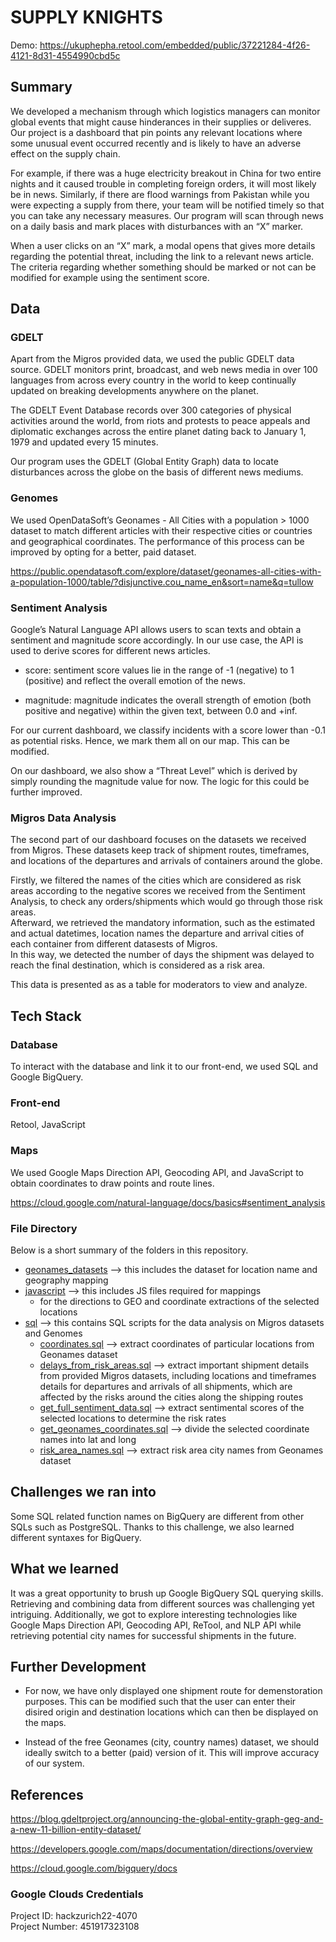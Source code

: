 # SUPPLY KNIGHTS

Demo: https://ukuphepha.retool.com/embedded/public/37221284-4f26-4121-8d31-4554990cbd5c

## Summary

We developed a mechanism through which logistics managers can monitor global events that might cause hinderances in their supplies or deliveres. Our project is a dashboard that pin points any relevant locations where some unusual event occurred recently and is likely to have an adverse effect on the supply chain.

For example, if there was a huge electricity breakout in China for two entire nights and it caused trouble in completing foreign orders, it will most likely be in news. Similarly, if there are flood warnings from Pakistan while you were expecting a supply from there, your team will be notified timely so that you can take any necessary measures. Our program will scan through news on a daily basis and mark places with disturbances with an “X” marker. 

When a user clicks on an “X” mark, a modal opens that gives more details regarding the potential threat, including the link to a relevant news article. The criteria regarding whether something should be marked or not can be modified for example using the sentiment score.

## Data

### GDELT

Apart from the Migros provided data, we used the public GDELT data source. GDELT monitors print, broadcast, and web news media in over 100 languages from across every country in the world to keep continually updated on breaking developments anywhere on the planet. 

The GDELT Event Database records over 300 categories of physical activities around the world, from riots and protests to peace appeals and diplomatic exchanges across the entire planet dating back to January 1, 1979 and updated every 15 minutes.

Our program uses the GDELT (Global Entity Graph) data to locate disturbances across the globe on the basis of different news mediums.

### Genomes

We used OpenDataSoft’s 
Geonames - All Cities with a population > 1000 dataset to match different articles with their respective cities or countries and geographical coordinates. The performance of this process can be improved by opting for a better, paid dataset.  

https://public.opendatasoft.com/explore/dataset/geonames-all-cities-with-a-population-1000/table/?disjunctive.cou_name_en&sort=name&q=tullow

### Sentiment Analysis

Google’s Natural Language API allows users to scan texts and obtain a sentiment and magnitude score accordingly. In our use case, the API is used to derive scores for different news articles.

* score: sentiment score values lie in the range of -1 (negative) to 1 (positive) and reflect the overall emotion of the news. 

* magnitude: magnitude indicates the overall strength of emotion (both positive and negative) within the given text, between 0.0 and +inf.

For our current dashboard, we classify incidents with a score lower than -0.1 as potential risks. Hence, we mark them all on our map. This can be modified.

On our dashboard, we also show a “Threat Level” which is derived by simply rounding the magnitude value for now. The logic for this could be further improved. 

### Migros Data Analysis

The second part of our dashboard focuses on the datasets we received from Migros. These datasets keep track of shipment routes, timeframes, and locations of the departures and arrivals of containers around the globe. 

Firstly, we filtered the names of the cities which are considered as risk areas according to the negative scores we received from the Sentiment Analysis, to check any orders/shipments which would go through those risk areas. <br/>
Afterward, we retrieved the mandatory information, such as the estimated and actual datetimes, location names the departure and arrival cities of each container from different datasests of Migros. <br/>
In this way, we detected the number of days the shipment was delayed to reach the final destination, which is considered as a risk area.  

This data is presented as as a table for moderators to view and analyze. 


## Tech Stack

### Database

To interact with the database and link it to our front-end, we used SQL and Google BigQuery.

### Front-end

Retool, JavaScript

### Maps

We used Google Maps Direction API, Geocoding API, and JavaScript to obtain coordinates to draw points and route lines.

https://cloud.google.com/natural-language/docs/basics#sentiment_analysis

### File Directory
Below is a short summary of the folders in this repository.
* [geonames_datasets](./geonames_datasets) --> this includes the dataset for location name and geography mapping
* [javascript](./javascript) --> this includes JS files required for mappings
  * for the directions to GEO and coordinate extractions of the selected locations
* [sql](./sql) --> this contains SQL scripts for the data analysis on Migros datasets and Genomes
  * [coordinates.sql](./sql/coordinates.sql) --> extract coordinates of particular locations from Geonames dataset
  * [delays_from_risk_areas.sql](./sql/delays_from_risk_areas.sql) --> extract important shipment details from provided Migros datasets, including locations and timeframes details for departures and arrivals of all shipments, which are affected by the risks around the cities along the shipping routes
  * [get_full_sentiment_data.sql](./sql/get_full_sentiment_data.sql) --> extract sentimental scores of the selected locations to determine the risk rates
  * [get_geonames_coordinates.sql](./sql/et_geonames_coordinates.sql) --> divide the selected coordinate names into lat and long 
  * [risk_area_names.sql](./sql/risk_area_names.sql) --> extract risk area city names from Geonames dataset
 

## Challenges we ran into
Some SQL related function names on BigQuery are different from other SQLs such as PostgreSQL. Thanks to this challenge, we also learned different syntaxes for BigQuery. 


## What we learned

It was a great opportunity to brush up Google BigQuery SQL querying skills. Retrieving and combining data from different sources was challenging yet intriguing. Additionally, we got to explore interesting technologies like Google Maps Direction API, Geocoding API, ReTool, and NLP API while retrieving potential city names for successful shipments in the future.

## Further Development

* For now, we have only displayed one shipment route for demenstoration purposes. This can be modified such that the user can enter their disired origin and destination locations which can then be displayed on the maps.

* Instead of the free Geonames (city, country names) dataset, we should ideally switch to a better (paid) version of it. This will improve accuracy of our system. 

## References

https://blog.gdeltproject.org/announcing-the-global-entity-graph-geg-and-a-new-11-billion-entity-dataset/

https://developers.google.com/maps/documentation/directions/overview

https://cloud.google.com/bigquery/docs

### Google Clouds Credentials
Project ID: hackzurich22-4070 <br/>
Project Number: 451917323108 <br/>
